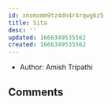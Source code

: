 ```yaml
---
id: xnomxmm9tz4dn4r4rqwg6z5
title: Sita
desc: ''
updated: 1666349535562
created: 1666349535562
---
```


- Author: Amish Tripathi

## Comments